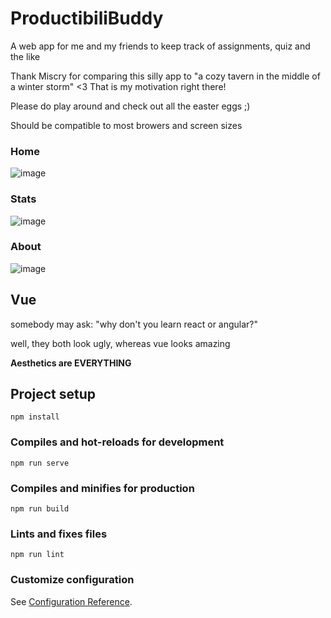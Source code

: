 # ProductibiliBuddy

A web app for me and my friends to keep track of assignments, quiz and the like

Thank Miscry for comparing this silly app to "a cozy tavern in the middle of a winter storm" <3 
That is my motivation right there! 

Please do play around and check out all the easter eggs ;)

Should be compatible to most browers and screen sizes

### Home
![image](https://user-images.githubusercontent.com/56517153/121624145-ff017200-ca3e-11eb-86f6-a8a0c203a31a.png)

### Stats
![image](https://user-images.githubusercontent.com/56517153/121624161-0759ad00-ca3f-11eb-8852-a754b9ed5c33.png)

### About
![image](https://user-images.githubusercontent.com/56517153/121624059-d4171e00-ca3e-11eb-8e9b-4d9582fd2a02.png)

## Vue

somebody may ask: "why don't you learn react or angular?"

well, they both look ugly, whereas vue looks amazing

**Aesthetics are EVERYTHING**

## Project setup

```
npm install
```

### Compiles and hot-reloads for development

```
npm run serve
```

### Compiles and minifies for production

```
npm run build
```

### Lints and fixes files

```
npm run lint
```

### Customize configuration

See [Configuration Reference](https://cli.vuejs.org/config/).

